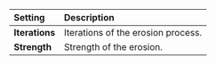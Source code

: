 | Setting        | Description                        |
| :------------- | :--------------------------------- |
| **Iterations** | Iterations of the erosion process. |
| **Strength**   | Strength of the erosion.           |